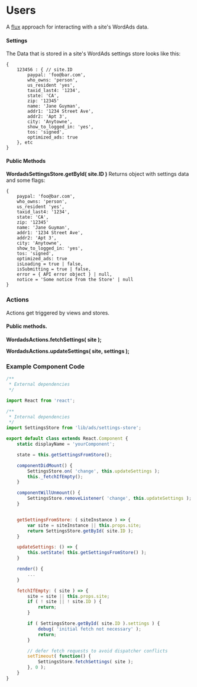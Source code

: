 Users
=====

A [flux](https://facebook.github.io/flux/docs/overview.html#content) approach for interacting with a site's WordAds data.

#### Settings
The Data that is stored in a site's WordAds settings store looks like this:
```
{
	123456 : { // site.ID
		paypal: 'foo@bar.com',
		who_owns: 'person',
		us_resident 'yes',
		taxid_last4: '1234',
		state: 'CA',
		zip: '12345'
		name: 'Jane Guyman',
		addr1: '1234 Street Ave',
		addr2: 'Apt 3',
		city: 'Anytowne',
		show_to_logged_in: 'yes',
		tos: 'signed',
		optimized_ads: true
	}, etc
}
```

#### Public Methods

**WordadsSettingsStore.getById( site.ID )**
Returns object with settings data and some flags:
```
{
	paypal: 'foo@bar.com',
	who_owns: 'person',
	us_resident 'yes',
	taxid_last4: '1234',
	state: 'CA',
	zip: '12345'
	name: 'Jane Guyman',
	addr1: '1234 Street Ave',
	addr2: 'Apt 3',
	city: 'Anytowne',
	show_to_logged_in: 'yes',
	tos: 'signed',
	optimized_ads: true
	isLoading = true | false,
	isSubmitting = true | false,
	error = { API error object } | null,
	notice = 'Some notice from the Store' | null
}
```

### Actions
Actions get triggered by views and stores.

#### Public methods.

**WordadsActions.fetchSettings( site );**

**WordadsActions.updateSettings( site, settings );**

### Example Component Code

```js
/**
 * External dependencies
 */

import React from 'react';

/**
 * Internal dependencies
 */
import SettingsStore from 'lib/ads/settings-store';

export default class extends React.Component {
	static displayName = 'yourComponent';

	state = this.getSettingsFromStore();

	componentDidMount() {
		SettingsStore.on( 'change', this.updateSettings );
		this._fetchIfEmpty();
	}

	componentWillUnmount() {
		SettingsStore.removeListener( 'change', this.updateSettings );
	}


	getSettingsFromStore: ( siteInstance ) => {
		var site = siteInstance || this.props.site;
		return SettingsStore.getById( site.ID );
	}

	updateSettings: () => {
		this.setState( this.getSettingsFromStore() );
	}

	render() {
		...
	}

	fetchIfEmpty: ( site ) => {
		site = site || this.props.site;
		if ( ! site || ! site.ID ) {
			return;
		}

		if ( SettingsStore.getById( site.ID ).settings ) {
			debug( 'initial fetch not necessary' );
			return;
		}

		// defer fetch requests to avoid dispatcher conflicts
		setTimeout( function() {
			SettingsStore.fetchSettings( site );
		}, 0 );
	}
}
```
